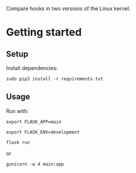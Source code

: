 Compare hooks in two versions of the Linux kernel.

# Getting started

## Setup
Install dependencies:

`sudo pip3 install -r requirements.txt`


## Usage
Run with:

`export FLASK_APP=main`

`export FLASK_ENV=development`

`flask run`

or

`gunicorn -w 4 main:app`
